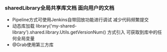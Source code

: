 ### sharedLibrary全局共享库文档  面向用户的文档
- Pipeline方式可使用Jenkins自带回放功能进行调试 减少代码频繁提交
- 动态库加载 library('my-shared-library').shared.library.Utils.getVersionNum() 方式引入 可获取到库中的任何全局变量
- @Grab使用第三方库
